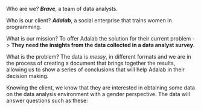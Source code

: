 Who are we? ***Brave***, a team of data analysts.

Who is our client? ***Adalab***, a social enterprise that trains women in programming.

What is our mission? To offer Adalab the solution for their current problem -> **They need the insights from the data collected in a data analyst survey**.

What is the problem? The data is *messy*, in different formats and we are in the process of creating a document that brings together the results, allowing us to show a series of conclusions that will help Adalab in their decision making.

Knowing the client, we know that they are interested in obtaining some data on the data analysis environment with a gender perspective. The data will answer questions such as these:
